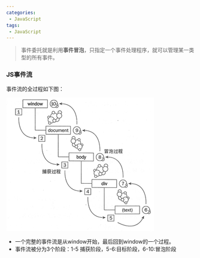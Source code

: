 ```yaml
---
categories:
 - JavaScript
tags:
 - JavaScript
---
```

> 事件委托就是利用**事件冒泡**，只指定一个事件处理程序，就可以管理某一类型的所有事件。

### JS事件流

事件流的全过程如下图：

![JS事件流](/jinus/img/20200508.png)

- 一个完整的事件流是从window开始，最后回到window的一个过程。
- 事件流被分为3个阶段：1-5 捕获阶段，5-6:目标阶段，6-10:冒泡阶段

